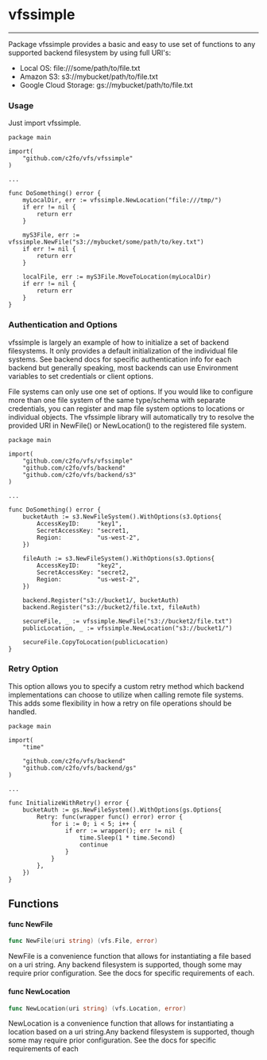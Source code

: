 # vfssimple

---

Package vfssimple provides a basic and easy to use set of functions to any
supported backend filesystem by using full URI's:

* Local OS:             file:///some/path/to/file.txt
* Amazon S3:            s3://mybucket/path/to/file.txt
* Google Cloud Storage: gs://mybucket/path/to/file.txt


### Usage

Just import vfssimple.

    package main
    
    import(
        "github.com/c2fo/vfs/vfssimple"
    )
    
    ...
    
    func DoSomething() error {
        myLocalDir, err := vfssimple.NewLocation("file:///tmp/")
        if err != nil {
            return err
        }
        
        myS3File, err := vfssimple.NewFile("s3://mybucket/some/path/to/key.txt")
        if err != nil {
            return err
        }
        
        localFile, err := myS3File.MoveToLocation(myLocalDir)
        if err != nil {
            return err
        }
    }


### Authentication and Options

vfssimple is largely an example of how to initialize a set of backend filesystems.  It only provides a default
initialization of the individual file systems.  See backend docs for specific authentication info for each backend but
generally speaking, most backends can use Environment variables to set credentials or client options.

File systems can only use one set of options. If you would like to configure more than one file system of the same type/schema with separate credentials,
you can register and map file system options to locations or individual objects. The vfssimple library will automatically try to
resolve the provided URI in NewFile() or NewLocation() to the registered file system.

    package main
    
    import(
        "github.com/c2fo/vfs/vfssimple"
        "github.com/c2fo/vfs/backend"
        "github.com/c2fo/vfs/backend/s3"
    )
    
    ...
    
    func DoSomething() error {
        bucketAuth := s3.NewFileSystem().WithOptions(s3.Options{
            AccessKeyID:     "key1",
            SecretAccessKey: "secret1,
            Region:          "us-west-2",
        })
        
        fileAuth := s3.NewFileSystem().WithOptions(s3.Options{
            AccessKeyID:     "key2",
            SecretAccessKey: "secret2,
            Region:          "us-west-2",
        })
        
        backend.Register("s3://bucket1/, bucketAuth)
        backend.Register("s3://bucket2/file.txt, fileAuth)
        
        secureFile, _ := vfssimple.NewFile("s3://bucket2/file.txt")
        publicLocation, _ := vfssimple.NewLocation("s3://bucket1/")
        
        secureFile.CopyToLocation(publicLocation)
    }

### Retry Option

This option allows you to specify a custom retry method which backend implementations can choose to utilize
when calling remote file systems. This adds some flexibility in how a retry on file operations should be handled.

    package main
    
    import(
        "time"
        
        "github.com/c2fo/vfs/backend"
        "github.com/c2fo/vfs/backend/gs"
    )
    
    ...
    
    func InitializeWithRetry() error {
        bucketAuth := gs.NewFileSystem().WithOptions(gs.Options{
            Retry: func(wrapper func() error) error {
                for i := 0; i < 5; i++ {
                    if err := wrapper(); err != nil {
                        time.Sleep(1 * time.Second)
                        continue
                    }
                }
            },
        })
    }


## Functions

#### func  NewFile

```go
func NewFile(uri string) (vfs.File, error)
```
NewFile is a convenience function that allows for instantiating a file based on
a uri string. Any backend filesystem is supported, though some may require prior
configuration. See the docs for specific requirements of each.

#### func  NewLocation

```go
func NewLocation(uri string) (vfs.Location, error)
```
NewLocation is a convenience function that allows for instantiating a location
based on a uri string.Any backend filesystem is supported, though some may
require prior configuration. See the docs for specific requirements of each
